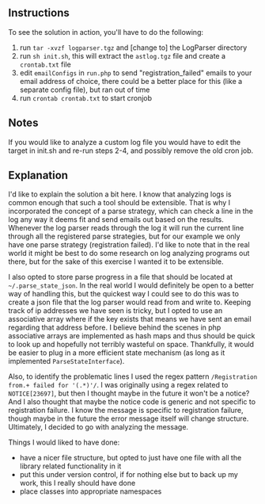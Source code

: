 ## Instructions

To see the solution in action, you'll have to do the following:
1. run `tar -xvzf logparser.tgz` and [change to] the LogParser directory
2. run `sh init.sh`, this will extract the `astlog.tgz` file and create a `crontab.txt` file
3. edit `emailConfigs` in `run.php` to send "registration_failed" emails to your email address of choice, there could be a better place for this (like a separate config file), but ran out of time
4. run `crontab crontab.txt` to start cronjob

## Notes

If you would like to analyze a custom log file you would have to edit the target in init.sh and re-run steps 2-4, and possibly remove the old cron job.

## Explanation

I'd like to explain the solution a bit here. I know that analyzing logs is common enough that such a tool should be extensible. That is why I incorporated the concept of a parse strategy, which can check a line in the log any way it deems fit and send emails out based on the results. Whenever the log parser reads through the log it will run the current line through all the registered parse strategies, but for our example we only have one parse strategy (registration failed). I'd like to note that in the real world it might be best to do some research on log analyzing programs out there, but for the sake of this exercise I wanted it to be extensible.

I also opted to store parse progress in a file that should be located at `~/.parse_state_json`. In the real world I would definitely be open to a better way of handling this, but the quickest way I could see to do this was to create a json file that the log parser would read from and write to. Keeping track of ip addresses we have seen is tricky, but I opted to use an associative array where if the key exists that means we have sent an email regarding that address before. I believe behind the scenes in php associative arrays are implemented as hash maps and thus should be quick to look up and hopefully not terribly wasteful on space. Thankfully, it would be easier to plug in a more efficient state mechanism (as long as it implemented `ParseStateInterface`).

Also, to identify the problematic lines I used the regex pattern `/Registration from.+ failed for '(.*)'/`. I was originally using a regex related to `NOTICE[23697]`, but then I thought maybe in the future it won't be a notice? And I also thought that maybe the notice code is generic and not specific to registration failure. I know the message is specific to registration failure, though maybe in the future the error message itself will change structure. Ultimately, I decided to go with analyzing the message.

Things I would liked to have done:
- have a nicer file structure, but opted to just have one file with all the library related functionality in it
- put this under version control, if for nothing else but to back up my work, this I really should have done
- place classes into appropriate namespaces